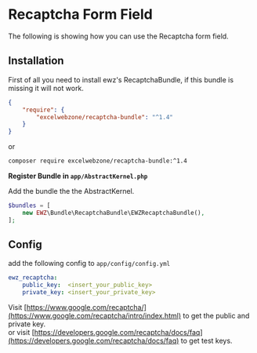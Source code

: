 # Recaptcha Form Field

The following is showing how you can use the Recaptcha form field.

## Installation

First of all you need to install ewz's RecaptchaBundle, if this bundle is missing it will not work.

```json
{
    "require": {
        "excelwebzone/recaptcha-bundle": "^1.4"
    }
}
```

or

```bash
composer require excelwebzone/recaptcha-bundle:^1.4
```

**Register Bundle in `app/AbstractKernel.php`**

Add the bundle the the AbstractKernel.

```php
$bundles = [
    new EWZ\Bundle\RecaptchaBundle\EWZRecaptchaBundle(),
];
```

## Config

add the following config to `app/config/config.yml`

```yml
ewz_recaptcha:
    public_key:  <insert_your_public_key>
    private_key: <insert_your_private_key>
```

Visit [https://www.google.com/recaptcha/](https://www.google.com/recaptcha/intro/index.html) to get the public and private key.  
or visit [https://developers.google.com/recaptcha/docs/faq](https://developers.google.com/recaptcha/docs/faq) to get test keys.
